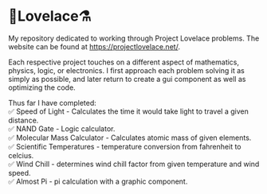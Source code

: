 # 🥽Lovelace⚗️
My repository dedicated to working through Project Lovelace problems. The website can be found at https://projectlovelace.net/.

Each respective project touches on a different aspect of mathematics, physics, logic, or electronics. I first approach each problem 
solving it as simply as possible, and later return to create a gui component as well as optimizing the code. 

Thus far I have completed:<br/>
✅ Speed of Light - Calculates the time it would take light to travel a given distance.<br/>
✅ NAND Gate - Logic calculator.<br/>
✅ Molecular Mass Calculator - Calculates atomic mass of given elements.<br/>
✅ Scientific Temperatures - temperature conversion from fahrenheit to celcius. <br/>
✅ Wind Chill - determines wind chill factor from given temperature and wind speed.<br/>
✅ Almost Pi - pi calculation with a graphic component.<br/>
